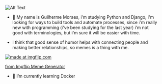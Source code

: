 ![Alt Text](https://i.imgflip.com/1tlr1p.gif)

- 🤠 My name is Guilherme Moraes, i'm studying Python and Django, i'm looking for ways to build tools and automate processes, since i'm really new with programming (i've been studying for the last year) i'm not good with terminologies, but i'm sure it will be easier with time.

- I think that good sense of humor helps with connecting people and making better relationships, so memes is a thing with me.

<a href="https://imgflip.com/i/4w8o82"><img src="https://i.imgflip.com/4w8o82.jpg" title="made at imgflip.com"/></a><div><a href="https://imgflip.com/memegenerator">from Imgflip Meme Generator</a></div>

- 🌱 I’m currently learning Docker
